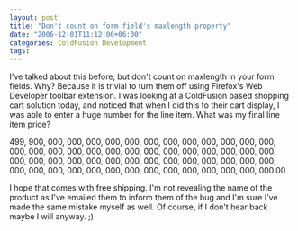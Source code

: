 ```yaml
---
layout: post
title: "Don't count on form field's maxlength property"
date: "2006-12-01T11:12:00+06:00"
categories: ColdFusion Development 
tags: 
---
```


I've talked about this before, but don't count on maxlength in your form fields. Why? Because it is trivial to turn them off using Firefox's Web Developer toolbar extension. I was looking at a ColdFusion based shopping cart solution today, and noticed that when I did this to their cart display, I was able to enter a huge number for the line item. What was my final line item price?

499, 900, 000, 000, 000, 000, 000, 000, 000, 000, 000, 000, 000, 000, 000, 000, 000, 000, 000, 000, 000, 000, 000, 000, 000, 000, 000, 000, 000, 000, 000, 000, 000, 000, 000, 000, 000, 000, 000, 000, 000, 000, 000, 000, 000, 000, 000, 000, 000, 000, 000, 000, 000, 000, 000, 000.00

I hope that comes with free shipping. I'm not revealing the name of the product as I've emailed them to inform them of the bug and I'm sure I've made the same mistake myself as well. Of course, if I don't hear back maybe I will anyway. ;)